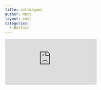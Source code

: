 ```yaml
---
title: colleagues
author: Matt
layout: post
categories:
  - Betfair
---
```

<div class="attachement iframe_wrapper">
<iframe src="http://www.youtube.com/embed/9hnSvFVAzzo?rel=0" frameborder="0" allowfullscreen></iframe>
</div>